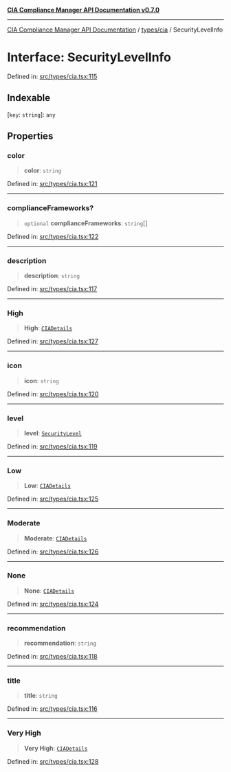 [**CIA Compliance Manager API Documentation v0.7.0**](../../../README.md)

***

[CIA Compliance Manager API Documentation](../../../modules.md) / [types/cia](../README.md) / SecurityLevelInfo

# Interface: SecurityLevelInfo

Defined in: [src/types/cia.tsx:115](https://github.com/Hack23/cia-compliance-manager/blob/a904e43458f81faf7066f9da9fc149cc9f6e236d/src/types/cia.tsx#L115)

## Indexable

\[`key`: `string`\]: `any`

## Properties

### color

> **color**: `string`

Defined in: [src/types/cia.tsx:121](https://github.com/Hack23/cia-compliance-manager/blob/a904e43458f81faf7066f9da9fc149cc9f6e236d/src/types/cia.tsx#L121)

***

### complianceFrameworks?

> `optional` **complianceFrameworks**: `string`[]

Defined in: [src/types/cia.tsx:122](https://github.com/Hack23/cia-compliance-manager/blob/a904e43458f81faf7066f9da9fc149cc9f6e236d/src/types/cia.tsx#L122)

***

### description

> **description**: `string`

Defined in: [src/types/cia.tsx:117](https://github.com/Hack23/cia-compliance-manager/blob/a904e43458f81faf7066f9da9fc149cc9f6e236d/src/types/cia.tsx#L117)

***

### High

> **High**: [`CIADetails`](CIADetails.md)

Defined in: [src/types/cia.tsx:127](https://github.com/Hack23/cia-compliance-manager/blob/a904e43458f81faf7066f9da9fc149cc9f6e236d/src/types/cia.tsx#L127)

***

### icon

> **icon**: `string`

Defined in: [src/types/cia.tsx:120](https://github.com/Hack23/cia-compliance-manager/blob/a904e43458f81faf7066f9da9fc149cc9f6e236d/src/types/cia.tsx#L120)

***

### level

> **level**: [`SecurityLevel`](../type-aliases/SecurityLevel.md)

Defined in: [src/types/cia.tsx:119](https://github.com/Hack23/cia-compliance-manager/blob/a904e43458f81faf7066f9da9fc149cc9f6e236d/src/types/cia.tsx#L119)

***

### Low

> **Low**: [`CIADetails`](CIADetails.md)

Defined in: [src/types/cia.tsx:125](https://github.com/Hack23/cia-compliance-manager/blob/a904e43458f81faf7066f9da9fc149cc9f6e236d/src/types/cia.tsx#L125)

***

### Moderate

> **Moderate**: [`CIADetails`](CIADetails.md)

Defined in: [src/types/cia.tsx:126](https://github.com/Hack23/cia-compliance-manager/blob/a904e43458f81faf7066f9da9fc149cc9f6e236d/src/types/cia.tsx#L126)

***

### None

> **None**: [`CIADetails`](CIADetails.md)

Defined in: [src/types/cia.tsx:124](https://github.com/Hack23/cia-compliance-manager/blob/a904e43458f81faf7066f9da9fc149cc9f6e236d/src/types/cia.tsx#L124)

***

### recommendation

> **recommendation**: `string`

Defined in: [src/types/cia.tsx:118](https://github.com/Hack23/cia-compliance-manager/blob/a904e43458f81faf7066f9da9fc149cc9f6e236d/src/types/cia.tsx#L118)

***

### title

> **title**: `string`

Defined in: [src/types/cia.tsx:116](https://github.com/Hack23/cia-compliance-manager/blob/a904e43458f81faf7066f9da9fc149cc9f6e236d/src/types/cia.tsx#L116)

***

### Very High

> **Very High**: [`CIADetails`](CIADetails.md)

Defined in: [src/types/cia.tsx:128](https://github.com/Hack23/cia-compliance-manager/blob/a904e43458f81faf7066f9da9fc149cc9f6e236d/src/types/cia.tsx#L128)
